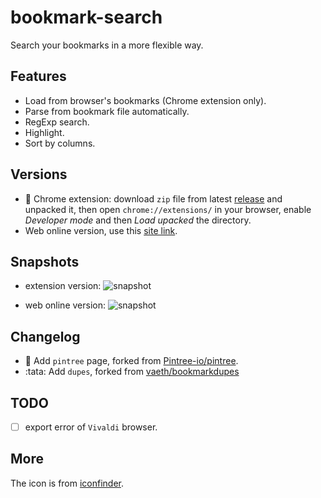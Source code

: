 # bookmark-search

Search your bookmarks in a more flexible way.

## Features

- Load from browser's bookmarks (Chrome extension only).
- Parse from bookmark file automatically.
- RegExp search.
- Highlight.
- Sort by columns.

## Versions

- 🎨 Chrome extension: download `zip` file from latest [release](https://github.com/hantang/bookmark-search/releases) and unpacked it, then open `chrome://extensions/` in your browser, enable _Developer mode_ and then _Load upacked_ the directory.
- Web online version, use this [site link](https://hantang.github.io/bookmark-search).

## Snapshots

- extension version:
  ![snapshot](images/snapshot-extension.png)

- web online version:
  ![snapshot](images/snapshot-web.png)

## Changelog

- :tada: Add `pintree` page, forked from [Pintree-io/pintree](https://github.com/Pintree-io/pintree).
- :tata: Add `dupes`, forked from [vaeth/bookmarkdupes](https://github.com/vaeth/bookmarkdupes)

## TODO

- [ ] export error of `Vivaldi` browser.

## More

The icon is from [iconfinder](https://www.iconfinder.com/icons/8725808).
